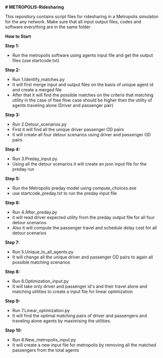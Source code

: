 **# METROPOLIS-Ridesharing**

This repository contains script files for ridesharing in a Metropolis simulaton for the any network.
Make sure that all input output files, codes and software everything are in the same folder

**How to Start**

**Step 1:**
* Run the metropolis software using agents input file and get the output files (use startcode.txt)


**Step 2:**
* Run 1.Identify_matches.py 
* It will first merge input and output files on the basis of unique agent id and create a merged file
* After that it will find the possible matches on the criteris that matching utility in the case of free flow case should be higher then the utility of agents traveling alone (Driver and passenger pair)
  
**Step 3:**
* Run 2.Detour_scenarios.py 
* First it will find all the unique driver passenger OD pairs
* It will create all four detour scenarios using driver and passenger OD pairs
  
**Step 4:**
* Run 3.Preday_input.py 
* Using all the detour scenarios it will create an json input file for the preday run

**Step 5:**
* Run the Metropolis preday model using compute_choices.exe
* use startcode_preday.txt to run the preday input file

**Step 6:**
* Run 4.After_preday.py
* it will read driver expected utility from the preday output file for all four detour scenarios
* Also it will compute the passenger travel and schedule delay cost for all detour scenarios
  
**Step 7:**
 * Run 5.Unique_to_all_agents.py
 * It will change all the unique driver and passenger OD pairs to again all possible matching scenarios

**Step 8:**
* Run 6.Optimization_input.py
* It will take only driver and passenger id's and their travel alone and matching utilities to create a input file for linear optimization
  
**Step 9:**
* Run 7.Linear_optimization.py
* It will find the optimal matching pairs of driver and passengers and traveling alone agents by maximising the utilities.
  
**Step 10:**
* Run 8.New_metropolis_input.py
* It will create a new input file for metropolis by removing all the matched passengers from the total agents
